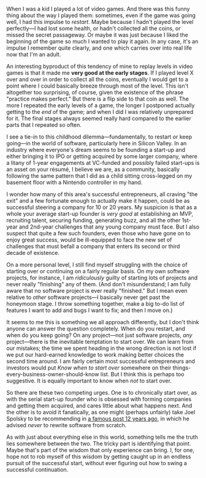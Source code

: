 When I was a kid I played a lot of video games. And there was this funny thing about the way I played them: sometimes, even if the game was going well, I had this impulse to *restart*. Maybe because I hadn't played the level perfectly—I had lost some health, or hadn't collected all the coins, or missed the secret passageway. Or maybe it was just because I liked the beginning of the game so much I wanted to play it again. In any case, it's an impulse I remember quite clearly, and one which carries over into real life now that I'm an adult.

An interesting byproduct of this tendency of mine to replay levels in video games is that it made me **very good at the early stages**. If I played level X over and over in order to collect all the coins, eventually I would get to a point where I could basically breeze through most of the level. This isn't altogether too surprising, of course, given the existence of the phrase "practice makes perfect." But there is a flip side to that coin as well. The more I repeated the early levels of a game, the longer I postponed actually getting to the *end* of the game; and when I did I was relatively unprepared for it. The final stages always seemed really hard compared to the earlier parts that I repeated so often.

I see a tie-in to this childhood dilemma—fundamentally, to restart or keep going—in the world of software, particularly here in Silicon Valley. In an industry where everyone's dream seems to be founding a start-up and either bringing it to IPO or getting acquired by some larger company, where a litany of 1-year engagements at VC-funded and possibly failed start-ups is an asset on your résumé, I believe we are, as a community, basically following the same pattern that I did as a child sitting cross-legged on my basement floor with a Nintendo controller in my hand.

I wonder how many of this area's successful entrepreneurs, all craving "the exit" and a few fortunate enough to actually make it happen, could be as successful steering a company for 10 or 20 years. My suspicion is that as a whole your average start-up founder is *very good* at establishing an MVP, recruiting talent, securing funding, generating buzz, and all the other 1st-year and 2nd-year challenges that any young company must face. But I also suspect that quite a few such founders, even those who have gone on to enjoy great success, would be ill-equipped to face the new set of challenges that must befall a company that enters its second or third decade of existence.

On a more personal level, I still find myself struggling with the choice of starting over or continuing on a fairly regular basis. On my own software projects, for instance, I am *ridiculously* guilty of starting lots of projects and never really "finishing" any of them. (And don't misunderstand; I am fully aware that no software project is ever really "finished." But I mean even relative to *other* software projects—I basically never get past the honeymoon stage. I throw something together, make a big to-do list of features I want to add and bugs I want to fix; and then I move on.)

It seems to me this is something we all approach differently, but I don't think anyone can answer the question completely. When do you restart, and when do you keep going? On any project—not just software projects, *any* project—there is the inevitable temptation to start over. We can learn from our mistakes; the time we spent heading in the wrong direction is not lost if we put our hard-earned knowledge to work making better choices the second time around. I am fairly certain most successful entrepreneurs and investors would put *Know when to start over* somewhere on their things-every-business-owner-should-know list. But I think this is perhaps too suggestive. It is equally important to know when *not* to start over.

So there are these two competing urges. One is to chronically start over, as with the serial start-up founder who is obsessed with forming companies and getting them acquired, and cares little about what happens next. And the other is to avoid it fanatically, as one might (perhaps unfairly) take Joel Spolsky to be recommending in [a famous post 12 years ago](http://www.joelonsoftware.com/articles/fog0000000069.html), in which he advised *never* to rewrite software from scratch.

As with just about everything else in this world, something tells me the truth lies somewhere between the two. The tricky part is identifying that point. Maybe that's part of the wisdom that only experience can bring. I, for one, hope not to rob myself of this wisdom by getting caught up in an endless pursuit of the successful start, without ever figuring out how to swing a successful continuation.
